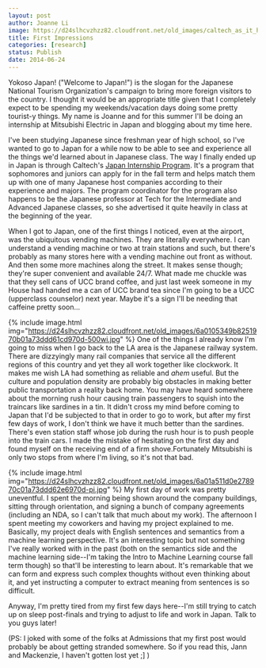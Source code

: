 ```yaml
---
layout: post
author: Joanne Li
image: https://d24slhcvzhzz82.cloudfront.net/old_images/caltech_as_it_happens/6a0105349b8251970b01a73ddd626e970d.jpg
title: First Impressions
categories: [research]
status: Publish
date: 2014-06-24
---
```



Yokoso Japan! ("Welcome to Japan!") is the slogan for the Japanese National Tourism Organization's campaign to bring more foreign visitors to the country. I thought it would be an appropriate title given that I completely expect to be spending my weekends/vacation days doing some pretty tourist-y things. My name is Joanne and for this summer I'll be doing an internship at Mitsubishi Electric in Japan and blogging about my time here.

I've been studying Japanese since freshman year of high school, so I've wanted to go to Japan for a while now to be able to see and experience all the things we'd learned about in Japanese class. The way I finally ended up in Japan is through Caltech's <a href="https://www.hss.caltech.edu/content/JIP/overview" target="_self">Japan Internship Program</a>. It's a program that sophomores and juniors can apply for in the fall term and helps match them up with one of many Japanese host companies according to their experience and majors. The program coordinator for the program also happens to be the Japanese professor at Tech for the Intermediate and Advanced Japanese classes, so she advertised it quite heavily in class at the beginning of the year.

When I got to Japan, one of the first things I noticed, even at the airport, was the ubiquitous vending machines. They are literally everywhere. I can understand a vending machine or two at train stations and such, but there's probably as many stores here with a vending machine out front as without. And then some more machines along the street. It makes sense though; they're super convenient and available 24/7. What made me chuckle was that they sell cans of UCC brand coffee, and just last week someone in my House had handed me a can of UCC brand tea since I'm going to be a UCC (upperclass counselor) next year. Maybe it's a sign I'll be needing that caffeine pretty soon...


{% include image.html img="https://d24slhcvzhzz82.cloudfront.net/old_images/6a0105349b8251970b01a73ddd61cd970d-500wi.jpg" %}
One of the things I already know I'm going to miss when I go back to the LA area is the Japanese railway system. There are dizzyingly many rail companies that service all the different regions of this country and yet they all work together like clockwork. It makes me wish LA had something as reliable and *ahem* useful. But the culture and population density are probably big obstacles in making better public transportation a reality back home. You may have heard somewhere about the morning rush hour causing train passengers to squish into the traincars like sardines in a tin. It didn't cross my mind before coming to Japan that I'd be subjected to that in order to go to work, but after my first few days of work, I don't think we have it much better than the sardines. There's even station staff whose job during the rush hour is to push people into the train cars. I made the mistake of hesitating on the first day and found myself on the receiving end of a firm shove.Fortunately Mitsubishi is only two stops from where I'm living, so it's not that bad.


{% include image.html img="https://d24slhcvzhzz82.cloudfront.net/old_images/6a01a511d0e278970c01a73ddd62e6970d-pi.jpg" %}
My first day of work was pretty uneventful. I spent the morning being shown around the company buildings, sitting through orientation, and signing a bunch of company agreements (including an NDA, so I can't talk that much about my work). The afternoon I spent meeting my coworkers and having my project explained to me. Basically, my project deals with English sentences and semantics from a machine learning perspective. It's an interesting topic but not something I've really worked with in the past (both on the semantics side and the machine learning side--I'm taking the Intro to Machine Learning course fall term though) so that'll be interesting to learn about. It's remarkable that we can form and express such complex thoughts without even thinking about it, and yet instructing a computer to extract meaning from sentences is so difficult.

Anyway, I'm pretty tired from my first few days here--I'm still trying to catch up on sleep post-finals and trying to adjust to life and work in Japan. Talk to you guys later!

(PS: I joked with some of the folks at Admissions that my first post would probably be about getting stranded somewhere. So if you read this, Jann and Mackenzie, I haven't gotten lost yet ;] )

